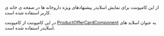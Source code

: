 <div class="dp-doc-container"">

<div class="dp-doc-tags">

<div class="desktop-version"></div>
<div class="mobile-version"></div>


</div>

<div class="dp-doc-body">

از این کامپوننت برای نمایش اسلایدر پیشنهادهای ویژه داروخانه ها در صفحه ی خانه ی کاربر استفاده شده است.

در این کامپوننت از کامپوننت
 [ProductOfferCardComponent](ProductOfferCardComponent.html#readme)
به عنوان اسلاید های اسلایدر استفاده شده است.

</div>

</div> 


